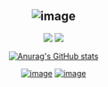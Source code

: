 
<div align="center">
  
  ## ![image](https://user-images.githubusercontent.com/74281572/163019181-8d9a0480-529f-4712-91d7-6543dfc5548b.png)
  
  ![](https://img.shields.io/badge/Ruby_on_Rails-CC0000?style=for-the-badge&logo=ruby-on-rails&logoColor=white)
  ![](https://img.shields.io/badge/React-20232A?style=for-the-badge&logo=react&logoColor=61DAFB)

  
[![Anurag's GitHub stats](https://github-readme-stats.vercel.app/api?username=leticiaoliveira5&theme=tokyonight)](https://github.com/anuraghazra/github-readme-stats)

  
  [![image](https://img.shields.io/badge/Instagram-E4405F?style=for-the-badge&logo=instagram&logoColor=white)](http://instagram.com/leticia5oliveira)
[![image](https://img.shields.io/badge/Spotify-1ED760?&style=for-the-badge&logo=spotify&logoColor=white)](https://open.spotify.com/user/arieviloaicitel?si=HpAu5bOZQ_O513wyADSHYw)
  
</div>
